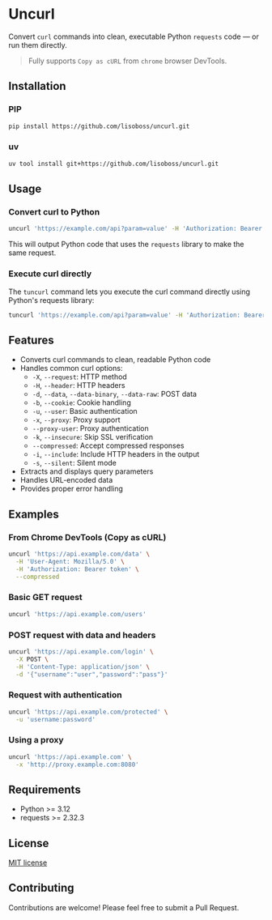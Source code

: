 # Uncurl

Convert `curl` commands into clean, executable Python `requests` code — or run them directly.

> Fully supports `Copy as cURL` from `chrome` browser DevTools.

## Installation

### PIP

```bash
pip install https://github.com/lisoboss/uncurl.git
```

### uv

```bash
uv tool install git+https://github.com/lisoboss/uncurl.git
```

## Usage

### Convert curl to Python

```bash
uncurl 'https://example.com/api?param=value' -H 'Authorization: Bearer token'
```

This will output Python code that uses the `requests` library to make the same request.

### Execute curl directly

The `tuncurl` command lets you execute the curl command directly using Python's requests library:

```bash
tuncurl 'https://example.com/api?param=value' -H 'Authorization: Bearer token'
```

## Features

- Converts curl commands to clean, readable Python code
- Handles common curl options:
  - `-X`, `--request`: HTTP method
  - `-H`, `--header`: HTTP headers
  - `-d`, `--data`, `--data-binary`, `--data-raw`: POST data
  - `-b`, `--cookie`: Cookie handling
  - `-u`, `--user`: Basic authentication
  - `-x`, `--proxy`: Proxy support
  - `--proxy-user`: Proxy authentication
  - `-k`, `--insecure`: Skip SSL verification
  - `--compressed`: Accept compressed responses
  - `-i`, `--include`: Include HTTP headers in the output
  - `-s`, `--silent`: Silent mode
- Extracts and displays query parameters
- Handles URL-encoded data
- Provides proper error handling

## Examples

### From Chrome DevTools (Copy as cURL)

```bash
uncurl 'https://api.example.com/data' \
  -H 'User-Agent: Mozilla/5.0' \
  -H 'Authorization: Bearer token' \
  --compressed
```

### Basic GET request

```bash
uncurl 'https://api.example.com/users'
```

### POST request with data and headers

```bash
uncurl 'https://api.example.com/login' \
  -X POST \
  -H 'Content-Type: application/json' \
  -d '{"username":"user","password":"pass"}'
```

### Request with authentication

```bash
uncurl 'https://api.example.com/protected' \
  -u 'username:password'
```

### Using a proxy

```bash
uncurl 'https://api.example.com' \
  -x 'http://proxy.example.com:8080'
```

## Requirements

- Python >= 3.12
- requests >= 2.32.3

## License

[MIT license](./LICENSE)

## Contributing

Contributions are welcome! Please feel free to submit a Pull Request.
